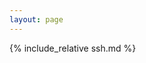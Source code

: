 ```yaml
---
layout: page
---
```


<!-- import the information that is provided in ssh.md -->

{% include_relative ssh.md %}